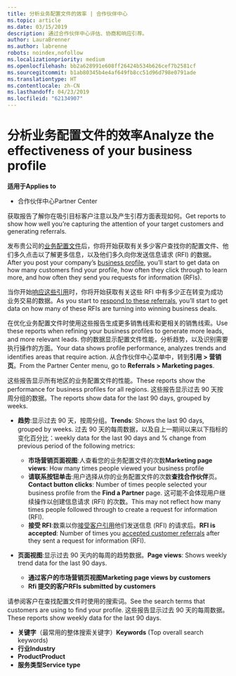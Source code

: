 ```yaml
---
title: 分析业务配置文件的效率 | 合作伙伴中心
ms.topic: article
ms.date: 03/15/2019
description: 通过合作伙伴中心评估、协商和响应引荐。
author: LauraBrenner
ms.author: labrenne
robots: noindex,nofollow
ms.localizationpriority: medium
ms.openlocfilehash: bb2a628991e608ff26424b534b626cef7b2581cf
ms.sourcegitcommit: b1ab80345b4e4af649fb8cc51d96d798e0791ade
ms.translationtype: HT
ms.contentlocale: zh-CN
ms.lasthandoff: 04/23/2019
ms.locfileid: "62134907"
---
```

# <a name="analyze-the-effectiveness-of-your-business-profile"></a><span data-ttu-id="cb3b4-103">分析业务配置文件的效率</span><span class="sxs-lookup"><span data-stu-id="cb3b4-103">Analyze the effectiveness of your business profile</span></span>
<!-- 
https://go.microsoft.com/fwlink/?linkid=849120
-->

<span data-ttu-id="cb3b4-104">**适用于**</span><span class="sxs-lookup"><span data-stu-id="cb3b4-104">**Applies to**</span></span>

-  <span data-ttu-id="cb3b4-105">合作伙伴中心</span><span class="sxs-lookup"><span data-stu-id="cb3b4-105">Partner Center</span></span>

<span data-ttu-id="cb3b4-106">获取报告了解你在吸引目标客户注意以及产生引荐方面表现如何。</span><span class="sxs-lookup"><span data-stu-id="cb3b4-106">Get reports to show how well you’re capturing the attention of your target customers and generating referrals.</span></span>

<span data-ttu-id="cb3b4-107">发布贵公司的[业务配置文件](create-a-marketing-profile.md)后，你将开始获取有关多少客户查找你的配置文件、他们多久点击以了解更多信息，以及他们多久向你发送信息请求 (RFI) 的数据。</span><span class="sxs-lookup"><span data-stu-id="cb3b4-107">After you post your company’s [business profile](create-a-marketing-profile.md), you’ll start to get data on how many customers find your profile, how often they click through to learn more, and how often they send you requests for information (RFIs).</span></span> 

<span data-ttu-id="cb3b4-108">当你开始[响应这些引用](responding-to-referrals.md)时，你将开始获取有关这些 RFI 中有多少正在转变为成功业务交易的数据。</span><span class="sxs-lookup"><span data-stu-id="cb3b4-108">As you start to [respond to these referrals](responding-to-referrals.md), you’ll start to get data on how many of these RFIs are turning into winning business deals.</span></span>

<span data-ttu-id="cb3b4-109">在优化业务配置文件时使用这些报告生成更多销售线索和更相关的销售线索。</span><span class="sxs-lookup"><span data-stu-id="cb3b4-109">Use these reports when refining your business profiles to generate more leads, and more relevant leads.</span></span> <span data-ttu-id="cb3b4-110">你的数据显示配置文件性能，分析趋势，以及识别需要执行操作的方面。</span><span class="sxs-lookup"><span data-stu-id="cb3b4-110">Your data shows profile performance, analyzes trends and identifies areas that require action.</span></span> <span data-ttu-id="cb3b4-111">从合作伙伴中心菜单中，转到**引用 > 营销页**。</span><span class="sxs-lookup"><span data-stu-id="cb3b4-111">From the Partner Center menu, go to **Referrals > Marketing pages**.</span></span>

<span data-ttu-id="cb3b4-112">这些报告显示所有地区的业务配置文件的性能。</span><span class="sxs-lookup"><span data-stu-id="cb3b4-112">These reports show the performance for business profiles for all regions.</span></span> <span data-ttu-id="cb3b4-113">这些报告显示过去 90 天按周分组的数据。</span><span class="sxs-lookup"><span data-stu-id="cb3b4-113">The reports show data for the last 90 days, grouped by weeks.</span></span>

*  <span data-ttu-id="cb3b4-114">**趋势**:显示过去 90 天，按周分组。</span><span class="sxs-lookup"><span data-stu-id="cb3b4-114">**Trends**: Shows the last 90 days, grouped by weeks.</span></span> <span data-ttu-id="cb3b4-115">过去 90 天的每周数据，以及自上一期间以来以下指标的变化百分比：</span><span class="sxs-lookup"><span data-stu-id="cb3b4-115">weekly data for the last 90 days and % change from previous period of the following metrics:</span></span>

   * <span data-ttu-id="cb3b4-116">**市场营销页面视图**:人查看您的业务配置文件的次数</span><span class="sxs-lookup"><span data-stu-id="cb3b4-116">**Marketing page views**: How many times people viewed your business profile</span></span>
   * <span data-ttu-id="cb3b4-117">**请联系按钮单击**:用户选择从你的业务配置文件的次数**查找合作伙伴**页。</span><span class="sxs-lookup"><span data-stu-id="cb3b4-117">**Contact button clicks**: Number of times people selected your business profile from the **Find a Partner** page.</span></span> <span data-ttu-id="cb3b4-118">这可能不会体现用户继续操作以创建信息请求 (RFI) 的次数。</span><span class="sxs-lookup"><span data-stu-id="cb3b4-118">This may not reflect how many times people followed through to create a request for information (RFI).</span></span>
   * <span data-ttu-id="cb3b4-119">**接受 RFI**:数乘以你[接受客户引用](responding-to-referrals.md)他们发送信息 (RFI) 的请求后。</span><span class="sxs-lookup"><span data-stu-id="cb3b4-119">**RFI is accepted**: Number of times you [accepted customer referrals](responding-to-referrals.md) after they sent a request for information (RFI).</span></span>


*  <span data-ttu-id="cb3b4-120">**页面视图**:显示过去 90 天内的每周的趋势数据。</span><span class="sxs-lookup"><span data-stu-id="cb3b4-120">**Page views**: Shows weekly trend data for the last 90 days.</span></span>
   *  <span data-ttu-id="cb3b4-121">**通过客户的市场营销页视图**</span><span class="sxs-lookup"><span data-stu-id="cb3b4-121">**Marketing page views by customers**</span></span>
   *  <span data-ttu-id="cb3b4-122">**Rfi 提交的客户**</span><span class="sxs-lookup"><span data-stu-id="cb3b4-122">**RFIs submitted by customers**</span></span>

<span data-ttu-id="cb3b4-123">请参阅客户在查找配置文件时使用的搜索词。</span><span class="sxs-lookup"><span data-stu-id="cb3b4-123">See the search terms that customers are using to find your profile.</span></span> <span data-ttu-id="cb3b4-124">这些报告显示过去 90 天的每周数据。</span><span class="sxs-lookup"><span data-stu-id="cb3b4-124">These reports show weekly data for the last 90 days.</span></span>

*  <span data-ttu-id="cb3b4-125">**关键字**（最常用的整体搜索关键字）</span><span class="sxs-lookup"><span data-stu-id="cb3b4-125">**Keywords** (Top overall search keywords)</span></span> 
*  <span data-ttu-id="cb3b4-126">**行业**</span><span class="sxs-lookup"><span data-stu-id="cb3b4-126">**Industry**</span></span>
*  <span data-ttu-id="cb3b4-127">**Product**</span><span class="sxs-lookup"><span data-stu-id="cb3b4-127">**Product**</span></span>
*  <span data-ttu-id="cb3b4-128">**服务类型**</span><span class="sxs-lookup"><span data-stu-id="cb3b4-128">**Service type**</span></span>

